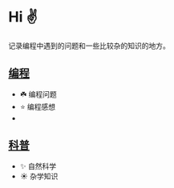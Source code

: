 # Hi ✌️  

记录编程中遇到的问题和一些比较杂的知识的地方。

## [编程](https://github.com/GuidoLuo0521/Blog/tree/master/%E7%BC%96%E7%A8%8B)

*  ☘️   编程问题
*  ⭐️   编程感想
* 



## [科普](https://github.com/GuidoLuo0521/Blog/tree/master/%E7%A7%91%E6%99%AE)

*  ✨   自然科学
*  ☀️    杂学知识







